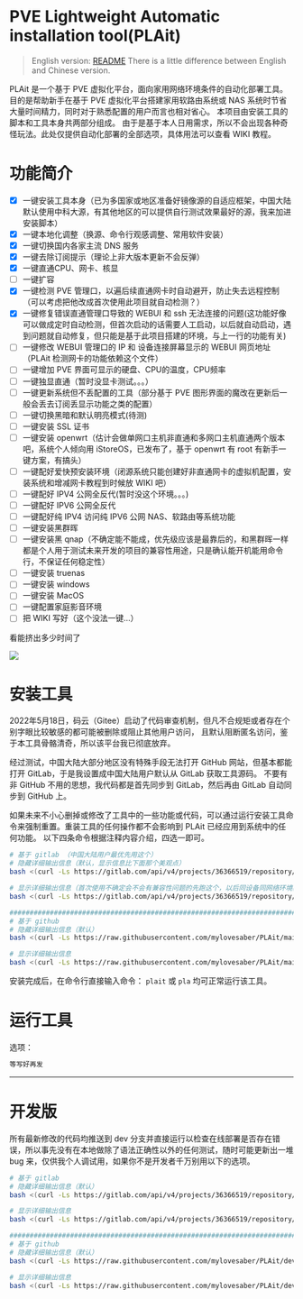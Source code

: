 # PVE Lightweight Automatic installation tool(PLAit)

>English version: [README](https://github.com/mylovesaber/PLAit/blob/dev/README_EN.md)
There is a little difference between English and Chinese version.

PLAit 是一个基于 PVE 虚拟化平台，面向家用网络环境条件的自动化部署工具。目的是帮助新手在基于 PVE 虚拟化平台搭建家用软路由系统或 NAS 系统时节省大量时间精力，同时对于熟悉配置的用户而言也相对省心。
本项目由安装工具的脚本和工具本身共两部分组成。
由于是基于本人日用需求，所以不会出现各种奇怪玩法。此处仅提供自动化部署的全部选项，具体用法可以查看 WIKI 教程。

# 功能简介

- [x] 一键安装工具本身（已为多国家或地区准备好镜像源的自适应框架，中国大陆默认使用中科大源，有其他地区的可以提供自行测试效果最好的源，我来加进安装脚本）
- [x] 一键本地化调整（换源、命令行观感调整、常用软件安装）
- [x] 一键切换国内各家主流 DNS 服务
- [x] 一键去除订阅提示（理论上非大版本更新不会反弹）
- [x] 一键直通CPU、网卡、核显
- [ ] 一键扩容
- [x] 一键检测 PVE 管理口，以遍后续直通网卡时自动避开，防止失去远程控制（可以考虑把他改成首次使用此项目就自动检测？）
- [x] 一键修复错误直通管理口导致的 WEBUI 和 ssh 无法连接的问题(这功能好像可以做成定时自动检测，但首次启动的话需要人工启动，以后就自动启动，遇到问题就自动修复，但只能是基于此项目搭建的环境，与上一行的功能有关)
- [ ] 一键修改 WEBUI 管理口的 IP 和 设备连接屏幕显示的 WEBUI 网页地址（PLAit 检测网卡的功能依赖这个文件）
- [ ] 一键增加 PVE 界面可显示的硬盘、CPU的温度，CPU频率
- [ ] 一键独显直通（暂时没显卡测试。。。）
- [ ] 一键更新系统但不丢配置的工具（部分基于 PVE 图形界面的魔改在更新后一般会丢去订阅丢显示功能之类的配置）
- [ ] 一键切换黑暗和默认明亮模式(待测)
- [ ] 一键安装 SSL 证书
- [ ] 一键安装 openwrt（估计会做单网口主机非直通和多网口主机直通两个版本吧，系统个人倾向用 iStoreOS，已发布了，基于 openwrt 有 root 有新手一键方案，有搞头）
- [ ] 一键配好爱快预安装环境（闭源系统只能创建好非直通网卡的虚拟机配置，安装系统和增减网卡教程到时候放 WIKI 吧）
- [ ] 一键配好 IPV4 公网全反代(暂时没这个环境。。。)
- [ ] 一键配好 IPV6 公网全反代
- [ ] 一键配好纯 IPV4 访问纯 IPV6 公网 NAS、软路由等系统功能
- [ ] 一键安装黑群晖
- [ ] 一键安装黑 qnap（不确定能不能成，优先级应该是最靠后的，和黑群晖一样都是个人用于测试未来开发的项目的兼容性用途，只是确认能开机能用命令行，不保证任何稳定性）
- [ ] 一键安装 truenas
- [ ] 一键安装 windows
- [ ] 一键安装 MacOS
- [ ] 一键配置家庭影音环境
- [ ] 把 WIKI 写好（这个没法一键...）

看能挤出多少时间了

![](https://img.wxcha.com/file/202006/02/d30107da13.jpg)

# 安装工具

2022年5月18日，码云（Gitee）启动了代码审查机制，但凡不合规矩或者存在个别字眼比较敏感的都可能被删除或阻止其他用户访问，
且默认阻断匿名访问，鉴于本工具骨骼清奇，所以该平台我已彻底放弃。

经过测试，中国大陆大部分地区没有特殊手段无法打开 GitHub 网站，但基本都能打开 GitLab，于是我设置成中国大陆用户默认从 GitLab 获取工具源码。
不要有非 GitHub 不用的思想，我代码都是首先同步到 GitLab，然后再由 GitLab 自动同步到 GitHub 上。

如果未来不小心删掉或修改了工具中的一些功能或代码，可以通过运行安装工具命令来强制重置。重装工具的任何操作都不会影响到 PLAit 已经应用到系统中的任何功能。
以下四条命令根据注释内容介绍，四选一即可。

```bash
# 基于 gitlab （中国大陆用户最优先用这个）
# 隐藏详细输出信息（默认，显示信息比下面那个美观点）
bash <(curl -Ls https://gitlab.com/api/v4/projects/36366519/repository/files/install.sh/raw?ref=main)

# 显示详细输出信息（首次使用不确定会不会有兼容性问题的先跑这个，以后同设备同网络环境再安装的时候就默认跑上面的即可，）
bash <(curl -Ls https://gitlab.com/api/v4/projects/36366519/repository/files/install.sh/raw?ref=main) -l

#####################################################################################################
# 基于 github
# 隐藏详细输出信息（默认）
bash <(curl -Ls https://raw.githubusercontent.com/mylovesaber/PLAit/main/install.sh) -s github

# 显示详细输出信息
bash <(curl -Ls https://raw.githubusercontent.com/mylovesaber/PLAit/main/install.sh) -s github -l

```

安装完成后，在命令行直接输入命令： `plait` 或 `pla` 均可正常运行该工具。

# 运行工具

选项：

```bash
等写好再发
```

---

# 开发版

所有最新修改的代码均推送到 dev 分支并直接运行以检查在线部署是否存在错误，所以事先没有在本地做除了语法正确性以外的任何测试，随时可能更新出一堆 bug 来，仅供我个人调试用，如果你不是开发者千万别用以下的选项。

```bash
# 基于 gitlab
# 隐藏详细输出信息（默认）
bash <(curl -Ls https://gitlab.com/api/v4/projects/36366519/repository/files/install.sh/raw?ref=dev) -d

# 显示详细输出信息
bash <(curl -Ls https://gitlab.com/api/v4/projects/36366519/repository/files/install.sh/raw?ref=dev) -dl

#####################################################################################################
# 基于 github
# 隐藏详细输出信息（默认）
bash <(curl -Ls https://raw.githubusercontent.com/mylovesaber/PLAit/dev/install.sh) -s github -d

# 显示详细输出信息
bash <(curl -Ls https://raw.githubusercontent.com/mylovesaber/PLAit/dev/install.sh) -s github -dl

```
